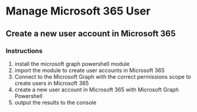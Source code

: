 # Manage Microsoft 365 User

## Create a new user account in Microsoft 365

### Instructions

1. install the microsoft graph powershell module
2. import the module to create user accounts in Microsoft 365
3. Connect to the Microsoft Graph with the correct permissions scope to create users in Microsoft 365
4. create a new user account in Microsoft 365 with Microsoft Graph Powershell
5. output the results to the console
